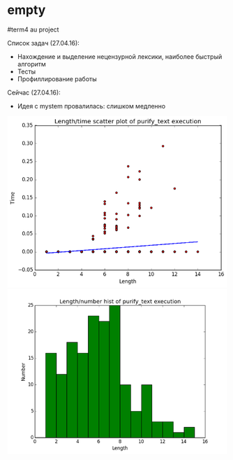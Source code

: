 empty
=======
#term4 au project

Список задач (27.04.16):

* Нахождение и выделение нецензурной лексики, наиболее быстрый алгоритм
* Тесты
* Профиллирование работы

Сейчас (27.04.16):

* Идея с mystem провалилась: слишком медленно

![Граффик](src/test/resources/plots/length_time_plot.png "Граффик")
![Граффик](src/test/resources/plots/length_number_plot.png "Граффик")





